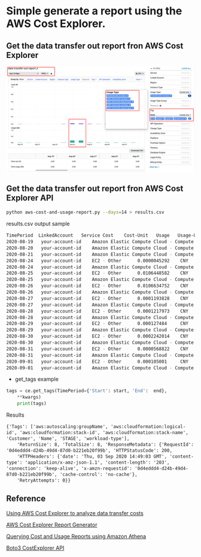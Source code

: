 # Simple generate a report using the AWS Cost Explorer.

## Get the data transfer out report fron AWS Cost Explorer

![data-transfer-out-report](media/data-transfer-out-report.png)

## Get the data transfer out report fron AWS Cost Explorer API
```bash
python aws-cost-and-usage-report.py --days=14 > results.csv
```

results.csv output sample

```bash
TimePeriod  LinkedAccount   Service Cost    Cost-Unit   Usage   Usage-Unit  Estimated
2020-08-19   your-account-id    Amazon Elastic Compute Cloud - Compute   0.0040055354    CNY     0.0042931782    GB      True
2020-08-20   your-account-id    Amazon Elastic Compute Cloud - Compute   0.0002919752    CNY     0.0003129422    GB      True
2020-08-21   your-account-id    Amazon Elastic Compute Cloud - Compute   0.0006365276    CNY     0.0006822375    GB      True
2020-08-24   your-account-id    EC2 - Other      0.0000045292    CNY     0.000067601     GB      True
2020-08-24   your-account-id    Amazon Elastic Compute Cloud - Compute   0.0044711048    CNY     0.0047921809    GB      True
2020-08-25   your-account-id    EC2 - Other      0.0106448582    CNY     0.158878485     GB      True
2020-08-25   your-account-id    Amazon Elastic Compute Cloud - Compute   0.0086245605    CNY     0.0092439016    GB      True
2020-08-26   your-account-id    EC2 - Other      0.0106634752    CNY     0.1591563449    GB      True
2020-08-26   your-account-id    Amazon Elastic Compute Cloud - Compute   0.0049693036    CNY     0.0053261558    GB      True
2020-08-27   your-account-id    EC2 - Other      0.0001193828    CNY     0.0017818361    GB      True
2020-08-27   your-account-id    Amazon Elastic Compute Cloud - Compute   0.0069894375    CNY     0.0074913585    GB      True
2020-08-28   your-account-id    EC2 - Other      0.0001217973    CNY     0.0018178656    GB      True
2020-08-28   your-account-id    Amazon Elastic Compute Cloud - Compute   0.0023326291    CNY     0.0025001382    GB      True
2020-08-29   your-account-id    EC2 - Other      0.000127484     CNY     0.0019027473    GB      True
2020-08-29   your-account-id    Amazon Elastic Compute Cloud - Compute   0.0101656242    CNY     0.0108956314    GB      True
2020-08-30   your-account-id    EC2 - Other      0.0002242014    CNY     0.003346283     GB      True
2020-08-30   your-account-id    Amazon Elastic Compute Cloud - Compute   0.0056153003    CNY     0.0060185428    GB      True
2020-08-31   your-account-id    EC2 - Other      0.0000568822    CNY     0.0008489911    GB      True
2020-08-31   your-account-id    Amazon Elastic Compute Cloud - Compute   0.0063176741    CNY     0.0067713548    GB      True
2020-09-01   your-account-id    EC2 - Other      0.000105001     CNY     0.0015671746    GB      True
2020-09-01   your-account-id    Amazon Elastic Compute Cloud - Compute   0.002173082     CNY     0.0023291337    GB      True
```

- get_tags example
```python
tags = ce.get_tags(TimePeriod={'Start': start, 'End':  end},
    **kwargs)
    print(tags)
```

Results
```
{'Tags': ['aws:autoscaling:groupName', 'aws:cloudformation:logical-id', 'aws:cloudformation:stack-id', 'aws:cloudformation:stack-name', 'Customer', 'Name', 'STAGE', 'workload-type'], 
    'ReturnSize': 8, 'TotalSize': 8, 'ResponseMetadata': {'RequestId': '0d4eddd4-d24b-49d4-87d0-b221eb20f99b', 'HTTPStatusCode': 200, 
    'HTTPHeaders': {'date': 'Thu, 03 Sep 2020 14:49:03 GMT', 'content-type': 'application/x-amz-json-1.1', 'content-length': '203', 'connection': 'keep-alive', 'x-amzn-requestid': '0d4eddd4-d24b-49d4-87d0-b221eb20f99b', 'cache-control': 'no-cache'}, 
    'RetryAttempts': 0}}
```

## Reference
[Using AWS Cost Explorer to analyze data transfer costs](https://aws.amazon.com/blogs/mt/using-aws-cost-explorer-to-analyze-data-transfer-costs/)

[AWS Cost Explorer Report Generator](https://github.com/aws-samples/aws-cost-explorer-report)

[Querying Cost and Usage Reports using Amazon Athena](https://docs.aws.amazon.com/cur/latest/userguide/cur-query-athena.html)

[Boto3 CostExplorer API](https://boto3.amazonaws.com/v1/documentation/api/latest/reference/services/ce.html)